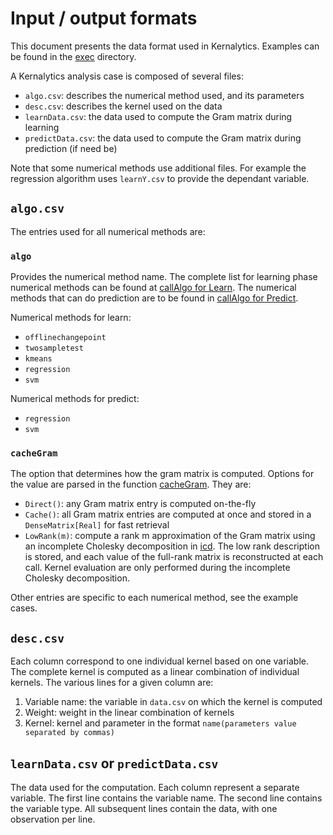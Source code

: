 # Input / output formats

This document presents the data format used in Kernalytics. Examples can be found in the [exec](/data/exec) directory.

A Kernalytics analysis case is composed of several files:
- `algo.csv`: describes the numerical method used, and its parameters
- `desc.csv`: describes the kernel used on the data
- `learnData.csv`: the data used to compute the Gram matrix during learning
- `predictData.csv`: the data used to compute the Gram matrix during prediction (if need be)

Note that some numerical methods use additional files. For example the regression algorithm uses `learnY.csv` to provide the dependant variable.

## `algo.csv`

The entries used for all numerical methods are:

### `algo`

Provides the numerical method name. The complete list for learning phase numerical methods can be found at [callAlgo for Learn](/src/main/scala/exec/Learn.scala). The numerical methods that can do prediction are to be found in [callAlgo for Predict](/src/main/scala/exec/Predict.scala).

Numerical methods for learn:

- `offlinechangepoint`
- `twosampletest`
- `kmeans`
- `regression`
- `svm`
    
Numerical methods for predict:

- `regression`
- `svm`

### `cacheGram`

The option that determines how the gram matrix is computed. Options for the value are parsed in the function [cacheGram](/src/main/scala/exec/Learn.scala). They are:

- `Direct()`: any Gram matrix entry is computed on-the-fly
- `Cache()`: all Gram matrix entries are computed at once and stored in a `DenseMatrix[Real]` for fast retrieval
- `LowRank(m)`: compute a rank m approximation of the Gram matrix using an incomplete Cholesky decomposition in [icd](/src/main/scala/linalg/IncompleteCholesky.scala). The low rank description is stored, and each value of the full-rank matrix is reconstructed at each call. Kernel evaluation are only performed during the incomplete Cholesky decomposition.

Other entries are specific to each numerical method, see the example cases.

## `desc.csv`

Each column correspond to one individual kernel based on one variable. The complete kernel is computed as a linear combination of individual kernels. The various lines for a given column are:

1. Variable name: the variable in `data.csv` on which the kernel is computed
2. Weight: weight in the linear combination of kernels
3. Kernel: kernel and parameter in the format `name(parameters value separated by commas)`

## `learnData.csv` or `predictData.csv`

The data used for the computation. Each column represent a separate variable. The first line contains the variable name. The second line contains the variable type. All subsequent lines contain the data, with one observation per line.